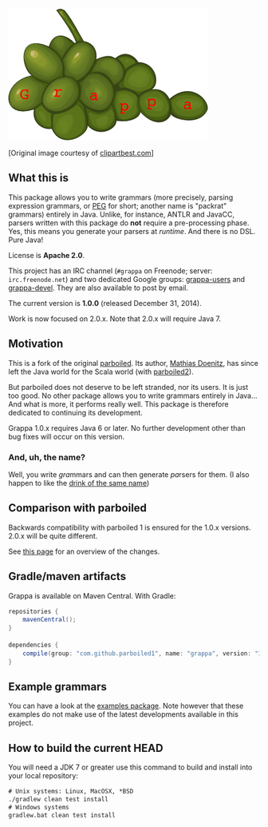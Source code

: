 ![logo](misc/grappa-logo.png)

\[Original image courtesy of [clipartbest.com](http://www.clipartbest.com/clipart-Kin5EMyiq)\]

## What this is

This package allows you to write grammars (more precisely, parsing expression grammars, or
[PEG](http://en.wikipedia.org/wiki/Parsing_expression_grammar) for short; another name is "packrat"
grammars) entirely in Java. Unlike, for instance, ANTLR and JavaCC, parsers written with this
package do **not** require a pre-processing phase. Yes, this means you generate your parsers at
_runtime_. And there is no DSL.  Pure Java!

License is **Apache 2.0**.

This project has an IRC channel (`#grappa` on Freenode; server: `irc.freenode.net`) and two
dedicated Google groups: [grappa-users](http://groups.google.com/d/forum/grappa-users) and
[grappa-devel](http://groups.google.com/d/forum/grappa-devel). They are also available to post by
email.

The current version is **1.0.0** (released December 31, 2014).

Work is now focused on 2.0.x. Note that 2.0.x will require Java 7.

## Motivation

This is a fork of the original [parboiled](https://github.com/sirthias/parboiled). Its author,
[Mathias Doenitz](https://github.com/sirthias), has since left the Java world for the Scala world
(with [parboiled2](https://github.com/sirthias/parboiled2)).

But parboiled does not deserve to be left stranded, nor its users. It is just too good. No other
package allows you to write grammars entirely in Java... And what is more, it performs really well.
This package is therefore dedicated to continuing its development.

Grappa 1.0.x requires Java 6 or later. No further development other than bug fixes will occur on
this version.

### And, uh, the name?

Well, you write <i>gra</i>mmars and can then generate <i>pa</i>rsers for them. (I also happen to
like the [drink of the same name](http://www.istitutograppa.org/))

## Comparison with parboiled

Backwards compatibility with parboiled 1 is ensured for the 1.0.x versions. 2.0.x will be quite
different.

See [this
page](https://github.com/fge/grappa/wiki/Overview:-grappa-1.0.x-vs-parboiled-java) for an
overview of the changes.

## Gradle/maven artifacts

Grappa is available on Maven Central. With Gradle:

```groovy
repositories {
    mavenCentral();
}

dependencies {
    compile(group: "com.github.parboiled1", name: "grappa", version: "1.0.0");
}
```

## Example grammars

You can have a look at the [examples package](https://github.com/fge/grappa-examples). Note however
that these examples do not make use of the latest developments available in this project.

## How to build the current HEAD

You will need a JDK 7 or greater use this command to build and install into your local repository:

```
# Unix systems: Linux, MacOSX, *BSD
./gradlew clean test install
# Windows systems
gradlew.bat clean test install
```

